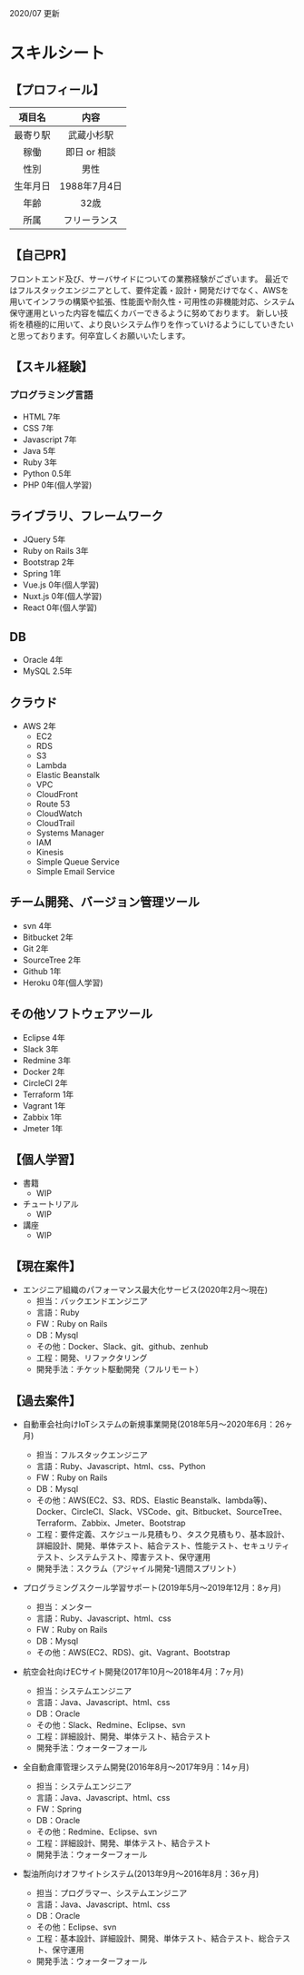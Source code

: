 2020/07 更新
# スキルシート

## 【プロフィール】

| 項目名 | 内容 |
|:-----------:|:------------:|
| 最寄り駅 | 武蔵小杉駅 |
| 稼働 | 即日 or 相談 |
| 性別 | 男性 |
| 生年月日 | 1988年7月4日 |
| 年齢 | 32歳 |
| 所属 | フリーランス |

## 【自己PR】
フロントエンド及び、サーバサイドについての業務経験がございます。
最近ではフルスタックエンジニアとして、要件定義・設計・開発だけでなく、AWSを用いてインフラの構築や拡張、性能面や耐久性・可用性の非機能対応、システム保守運用といった内容を幅広くカバーできるように努めております。
新しい技術を積極的に用いて、より良いシステム作りを作っていけるようにしていきたいと思っております。何卒宜しくお願いいたします。

## 【スキル経験】
 
### プログラミング言語
- HTML 7年
- CSS  7年
- Javascript 7年
- Java 5年
- Ruby 3年
- Python 0.5年
- PHP 0年(個人学習)

## ライブラリ、フレームワーク
- JQuery 5年
- Ruby on Rails 3年
- Bootstrap 2年
- Spring 1年
- Vue.js 0年(個人学習)
- Nuxt.js 0年(個人学習)
- React 0年(個人学習)

## DB
- Oracle 4年
- MySQL 2.5年

## クラウド
- AWS 2年
  - EC2
  - RDS
  - S3
  - Lambda
  - Elastic Beanstalk
  - VPC
  - CloudFront
  - Route 53
  - CloudWatch
  - CloudTrail
  - Systems Manager
  - IAM
  - Kinesis
  - Simple Queue Service
  - Simple Email Service

## チーム開発、バージョン管理ツール
- svn 4年
- Bitbucket 2年
- Git 2年
- SourceTree 2年
- Github 1年
- Heroku 0年(個人学習)

## その他ソフトウェアツール
- Eclipse 4年
- Slack 3年
- Redmine 3年
- Docker 2年
- CircleCI 2年
- Terraform 1年
- Vagrant 1年
- Zabbix 1年
- Jmeter 1年

## 【個人学習】
- 書籍
  - WIP
- チュートリアル
  - WIP
- 講座
  - WIP
  
## 【現在案件】
- エンジニア組織のパフォーマンス最大化サービス(2020年2月〜現在)
  - 担当：バックエンドエンジニア
  - 言語：Ruby
  - FW：Ruby on Rails
  - DB：Mysql
  - その他：Docker、Slack、git、github、zenhub
  - 工程：開発、リファクタリング
  - 開発手法：チケット駆動開発（フルリモート）

## 【過去案件】
- 自動車会社向けIoTシステムの新規事業開発(2018年5月〜2020年6月：26ヶ月)
  - 担当：フルスタックエンジニア
  - 言語：Ruby、Javascript、html、css、Python
  - FW：Ruby on Rails
  - DB：Mysql
  - その他：AWS(EC2、S3、RDS、Elastic Beanstalk、lambda等)、Docker、CircleCI、Slack、VSCode、git、Bitbucket、SourceTree、Terraform、Zabbix、Jmeter、Bootstrap
  - 工程：要件定義、スケジュール見積もり、タスク見積もり、基本設計、詳細設計、開発、単体テスト、結合テスト、性能テスト、セキュリティテスト、システムテスト、障害テスト、保守運用
  - 開発手法：スクラム（アジャイル開発-1週間スプリント）

- プログラミングスクール学習サポート(2019年5月〜2019年12月：8ヶ月)
  - 担当：メンター
  - 言語：Ruby、Javascript、html、css
  - FW：Ruby on Rails
  - DB：Mysql
  - その他：AWS(EC2、RDS)、git、Vagrant、Bootstrap

- 航空会社向けECサイト開発(2017年10月〜2018年4月：7ヶ月)
  - 担当：システムエンジニア
  - 言語：Java、Javascript、html、css
  - DB：Oracle
  - その他：Slack、Redmine、Eclipse、svn
  - 工程：詳細設計、開発、単体テスト、結合テスト
  - 開発手法：ウォーターフォール
 
- 全自動倉庫管理システム開発(2016年8月〜2017年9月：14ヶ月)
  - 担当：システムエンジニア
  - 言語：Java、Javascript、html、css
  - FW：Spring
  - DB：Oracle
  - その他：Redmine、Eclipse、svn
  - 工程：詳細設計、開発、単体テスト、結合テスト
  - 開発手法：ウォーターフォール

- 製油所向けオフサイトシステム(2013年9月〜2016年8月：36ヶ月)
  - 担当：プログラマー、システムエンジニア
  - 言語：Java、Javascript、html、css
  - DB：Oracle
  - その他：Eclipse、svn
  - 工程：基本設計、詳細設計、開発、単体テスト、結合テスト、総合テスト、保守運用
  - 開発手法：ウォーターフォール
